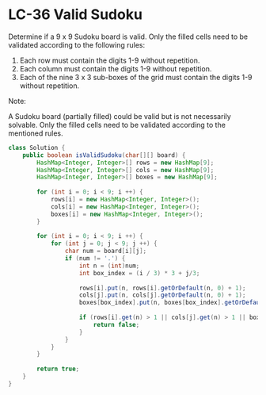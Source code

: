 # LC-36 Valid Sudoku
Determine if a 9 x 9 Sudoku board is valid. Only the filled cells need to be validated according to the following rules:

1. Each row must contain the digits 1-9 without repetition.
2. Each column must contain the digits 1-9 without repetition.
3. Each of the nine 3 x 3 sub-boxes of the grid must contain the digits 1-9 without repetition.

Note:

A Sudoku board (partially filled) could be valid but is not necessarily solvable.
Only the filled cells need to be validated according to the mentioned rules.

```java
class Solution {
    public boolean isValidSudoku(char[][] board) {
        HashMap<Integer, Integer>[] rows = new HashMap[9];
        HashMap<Integer, Integer>[] cols = new HashMap[9];
        HashMap<Integer, Integer>[] boxes = new HashMap[9];
        
        for (int i = 0; i < 9; i ++) {
            rows[i] = new HashMap<Integer, Integer>();
            cols[i] = new HashMap<Integer, Integer>();
            boxes[i] = new HashMap<Integer, Integer>();
        }
        
        for (int i = 0; i < 9; i ++) {
            for (int j = 0; j < 9; j ++) {
                char num = board[i][j];
                if (num != '.') {
                    int n = (int)num;
                    int box_index = (i / 3) * 3 + j/3;
                    
                    rows[i].put(n, rows[i].getOrDefault(n, 0) + 1);
                    cols[j].put(n, cols[j].getOrDefault(n, 0) + 1);
                    boxes[box_index].put(n, boxes[box_index].getOrDefault(n, 0) + 1);
                    
                    if (rows[i].get(n) > 1 || cols[j].get(n) > 1 || boxes[box_index].get(n) > 1) {
                        return false;
                    }
                }
            }
        }
        
        return true;
    }
}
```